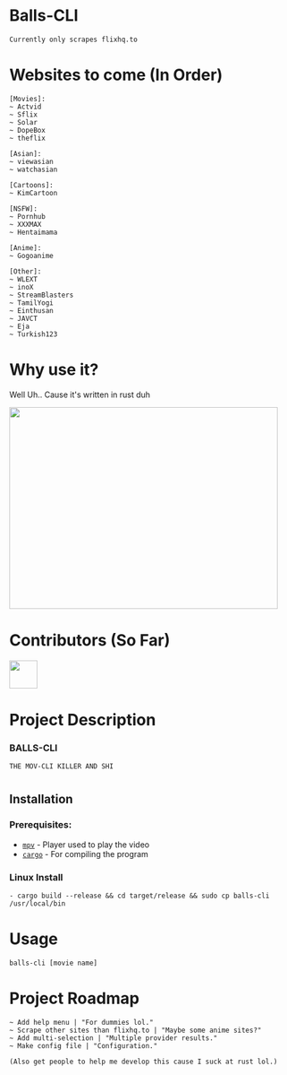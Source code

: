 # Balls-CLI
```Currently only scrapes flixhq.to```
# Websites to come (In Order)
```
[Movies]:
~ Actvid
~ Sflix
~ Solar
~ DopeBox
~ theflix

[Asian]:
~ viewasian
~ watchasian

[Cartoons]:
~ KimCartoon

[NSFW]:
~ Pornhub
~ XXXMAX
~ Hentaimama

[Anime]:
~ Gogoanime

[Other]:
~ WLEXT
~ inoX 
~ StreamBlasters 
~ TamilYogi 
~ Einthusan    
~ JAVCT 
~ Eja  
~ Turkish123
```

# Why use it?
Well Uh.. Cause it's written in rust duh

<img height="360" src="https://giphy.com/embed/eDHrF9uHYsXfOCB5MB/video" width="480"></img>

# Contributors (So Far)

<img src="https://user-images.githubusercontent.com/96284645/216677219-81cd3234-09d6-4eb6-9ddd-40128b0b3baa.png" width=50>
</img>

# Project Description
### BALLS-CLI
```THE MOV-CLI KILLER AND SHI```

#
## Installation
### Prerequisites:

- [`mpv`](https://mpv.io) - Player used to play the video
- [`cargo`](https://github.com/rust-lang/cargo) - For compiling the program


### Linux Install
```
- cargo build --release && cd target/release && sudo cp balls-cli /usr/local/bin
```

# Usage
```
balls-cli [movie name]
```

# Project Roadmap
```
~ Add help menu | "For dummies lol."
~ Scrape other sites than flixhq.to | "Maybe some anime sites?"
~ Add multi-selection | "Multiple provider results."
~ Make config file | "Configuration."

(Also get people to help me develop this cause I suck at rust lol.)
```
